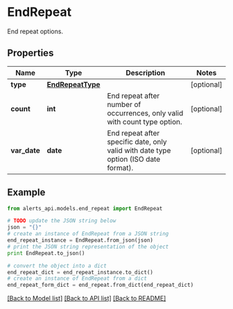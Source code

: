 # EndRepeat

End repeat options.

## Properties
Name | Type | Description | Notes
------------ | ------------- | ------------- | -------------
**type** | [**EndRepeatType**](EndRepeatType.md) |  | [optional] 
**count** | **int** | End repeat after number of occurrences, only valid with count type option. | [optional] 
**var_date** | **date** | End repeat after specific date, only valid with date type option (ISO date format). | [optional] 

## Example

```python
from alerts_api.models.end_repeat import EndRepeat

# TODO update the JSON string below
json = "{}"
# create an instance of EndRepeat from a JSON string
end_repeat_instance = EndRepeat.from_json(json)
# print the JSON string representation of the object
print EndRepeat.to_json()

# convert the object into a dict
end_repeat_dict = end_repeat_instance.to_dict()
# create an instance of EndRepeat from a dict
end_repeat_form_dict = end_repeat.from_dict(end_repeat_dict)
```
[[Back to Model list]](../README.md#documentation-for-models) [[Back to API list]](../README.md#documentation-for-api-endpoints) [[Back to README]](../README.md)


